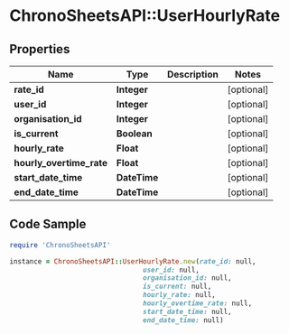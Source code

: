 # ChronoSheetsAPI::UserHourlyRate

## Properties

Name | Type | Description | Notes
------------ | ------------- | ------------- | -------------
**rate_id** | **Integer** |  | [optional] 
**user_id** | **Integer** |  | [optional] 
**organisation_id** | **Integer** |  | [optional] 
**is_current** | **Boolean** |  | [optional] 
**hourly_rate** | **Float** |  | [optional] 
**hourly_overtime_rate** | **Float** |  | [optional] 
**start_date_time** | **DateTime** |  | [optional] 
**end_date_time** | **DateTime** |  | [optional] 

## Code Sample

```ruby
require 'ChronoSheetsAPI'

instance = ChronoSheetsAPI::UserHourlyRate.new(rate_id: null,
                                 user_id: null,
                                 organisation_id: null,
                                 is_current: null,
                                 hourly_rate: null,
                                 hourly_overtime_rate: null,
                                 start_date_time: null,
                                 end_date_time: null)
```


